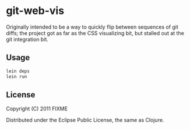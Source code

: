 # git-web-vis

Originally intended to be a way to quickly flip between sequences of git diffs; the project got as far as the CSS visualizing bit, but stalled out at the git integration bit.

## Usage

```bash
lein deps
lein run
```

## License

Copyright (C) 2011 FIXME

Distributed under the Eclipse Public License, the same as Clojure.


